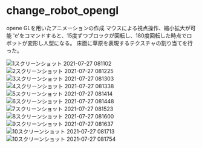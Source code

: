 # change_robot_opengl

opene GLを用いたアニメーションの作成
マウスによる視点操作、縮小拡大が可能
'e'をコマンドすると、15度ずつブロックが回転し、180度回転した時点でロボットが変形し人型になる。
床面に草原を表現するテクスチャの割り当てを行った。

![1スクリーンショット 2021-07-27 081102](https://user-images.githubusercontent.com/85817145/139408238-e779c568-8aaa-4380-b3ac-9f29dfa64ce2.png)
![2スクリーンショット 2021-07-27 081225](https://user-images.githubusercontent.com/85817145/139408215-3192cdb6-3d0a-481d-a657-a7b2b6e9856f.png)
![3スクリーンショット 2021-07-27 081303](https://user-images.githubusercontent.com/85817145/139408223-39eadc4e-f2b4-486a-8dc7-a243c326b170.png)
![4スクリーンショット 2021-07-27 081338](https://user-images.githubusercontent.com/85817145/139408224-b24ca521-37c0-41fe-a364-30bc3d6fe998.png)
![5スクリーンショット 2021-07-27 081414](https://user-images.githubusercontent.com/85817145/139408226-52a9027b-3724-43a5-ac9f-dbd0a7be478f.png)
![6スクリーンショット 2021-07-27 081448](https://user-images.githubusercontent.com/85817145/139408227-cf1d0bfc-3032-4d03-9679-bcdc8c136101.png)
![7スクリーンショット 2021-07-27 081523](https://user-images.githubusercontent.com/85817145/139408231-ef83aaba-e247-4e6c-830d-87a60e6ef1e9.png)
![8スクリーンショット 2021-07-27 081600](https://user-images.githubusercontent.com/85817145/139408232-0ee90083-714c-4a2d-9ecb-34a02cbb3f81.png)
![9スクリーンショット 2021-07-27 081637](https://user-images.githubusercontent.com/85817145/139408233-e464ac20-52ea-416e-9fca-25d971c4cf8d.png)
![10スクリーンショット 2021-07-27 081713](https://user-images.githubusercontent.com/85817145/139408234-a2bc803f-82db-4591-b25c-d2583a5fcacc.png)
![10スクリーンショット 2021-07-27 081754](https://user-images.githubusercontent.com/85817145/139408236-4d76dc36-b888-41ea-b96c-6faf38c63afe.png)

